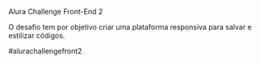 Alura Challenge Front-End 2

O desafio tem por objetivo criar uma plataforma responsiva para salvar e estilizar códigos.

#alurachallengefront2
